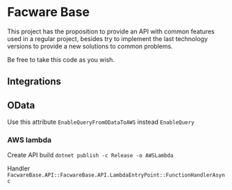
# Facware Base

This project has the proposition to provide an API with common features used in a regular project, besides try to implement the last technology versions to provide a new solutions to common problems.

Be free to take this code as you wish.

## Integrations

## OData

Use this attribute `EnableQueryFromODataToAWS` instead `EnableQuery`

### AWS lambda

Create API build
`dotnet publish -c Release -o AWSLambda`

Handler
`FacwareBase.API::FacwareBase.API.LambdaEntryPoint::FunctionHandlerAsync`
